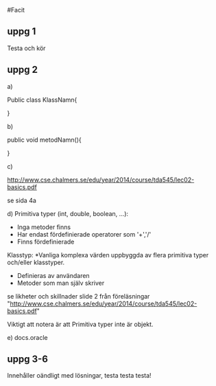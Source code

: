 #Facit

## uppg 1

Testa och kör

## uppg 2
a)

Public class KlassNamn{
	
}

b)

public void metodNamn(){
	
}

c)

http://www.cse.chalmers.se/edu/year/2014/course/tda545/lec02-basics.pdf

se sida 4a

d)
Primitiva typer (int, double, boolean, ...):
* Inga metoder finns
* Har endast fördefinierade operatorer som '+','/'
* Finns fördefinierade

Klasstyp:
*Vanliga komplexa värden uppbyggda av flera primitiva typer och/eller klasstyper.
* Definieras av användaren
* Metoder som man själv skriver

se likheter och skillnader slide 2 från föreläsningar "http://www.cse.chalmers.se/edu/year/2014/course/tda545/lec02-basics.pdf"

Viktigt att notera är att Primitiva typer inte är objekt. 

e)
docs.oracle

## uppg 3-6 
Innehåller oändligt med lösningar, testa testa testa!

